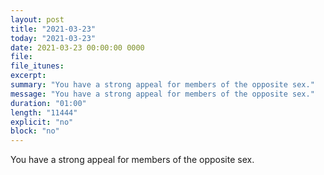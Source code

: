 ```yaml
---
layout: post
title: "2021-03-23"
today: "2021-03-23"
date: 2021-03-23 00:00:00 0000
file:
file_itunes:
excerpt:
summary: "You have a strong appeal for members of the opposite sex."
message: "You have a strong appeal for members of the opposite sex."
duration: "01:00"
length: "11444"
explicit: "no"
block: "no"
---
```

You have a strong appeal for members of the opposite sex.

